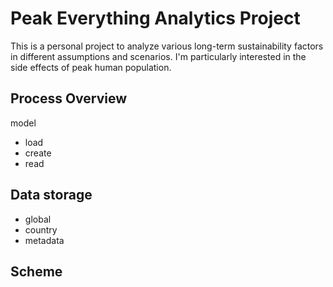 # Peak Everything Analytics Project

This is a personal project to analyze various long-term sustainability factors in different assumptions and scenarios.  I'm particularly interested in the side effects of peak human population.  

## Process Overview

model
- load
- create
- read

## Data storage

- global
- country
- metadata

## Scheme